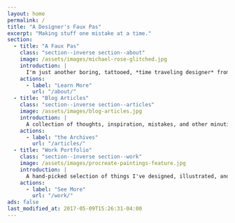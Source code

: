 ```yaml
---
layout: home
permalink: /
title: "A Designer's Faux Pas"
excerpt: "Making stuff one mistake at a time."
section:
  - title: "A Faux Pas"
    class: "section--inverse section--about"
    image: /assets/images/michael-rose-glitched.jpg
    introduction: |
      I'm just another boring, tattooed, *time traveling designer* from Buffalo New York. I enjoy eating chicken wings, sketching on an iPad Pro, and playing console games.
    actions:
      - label: "Learn More"
        url: "/about/"
  - title: "Blog Articles"
    class: "section--inverse section--articles"
    image: /assets/images/blog-articles.jpg
    introduction: |
      A collection of thoughts, inspiration, mistakes, and other minutia I've written. Topics covered include [*web development*](tag/web-development/), [*Jekyll tutorials*](/tag/jekyll/), [*design*](/tag/design/), [#TIL](/til/), and [more](/tag/).
    actions:
      - label: "the Archives"
        url: "/articles/"
  - title: "Work Portfolio"
    class: "section--inverse section--work"
    image: /assets/images/procreate-paintings-feature.jpg
    introduction: |
      A hand-picked selection of things I've designed, illustrated, and developed.
    actions:
      - label: "See More"
        url: "/work/"
ads: false
last_modified_at: 2017-05-09T15:26:31-04:00
---
```

